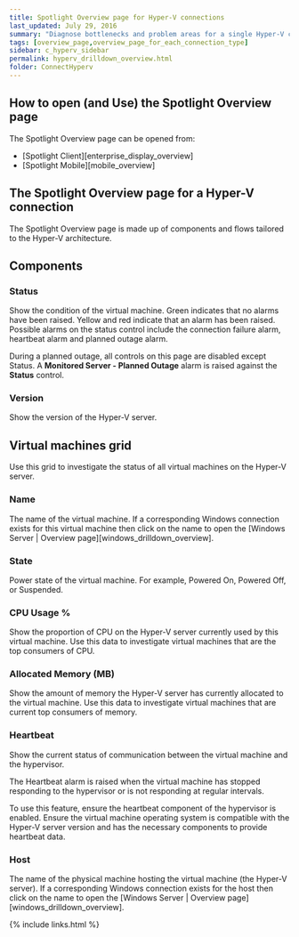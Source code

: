 ```yaml
---
title: Spotlight Overview page for Hyper-V connections
last_updated: July 29, 2016
summary: "Diagnose bottlenecks and problem areas for a single Hyper-V connection."
tags: [overview_page,overview_page_for_each_connection_type]
sidebar: c_hyperv_sidebar
permalink: hyperv_drilldown_overview.html
folder: ConnectHyperv
---
```




## How to open (and Use) the Spotlight Overview page
The Spotlight Overview page can be opened from:
* [Spotlight Client][enterprise_display_overview]
* [Spotlight Mobile][mobile_overview]

## The Spotlight Overview page for a Hyper-V connection
The Spotlight Overview page is made up of components and flows tailored to the Hyper-V architecture.

## Components

### Status

 Show the condition of the virtual machine. Green indicates that no alarms have been raised. Yellow and red indicate that an alarm has been raised. Possible alarms on the status control include the connection failure alarm, heartbeat alarm and planned outage alarm.

During a planned outage, all controls on this page are disabled except Status. A **Monitored Server - Planned Outage** alarm is raised against the **Status** control.

### Version

Show the version of the Hyper-V server.


## Virtual machines grid

Use this grid to investigate the status of all virtual machines on the Hyper-V server.

### Name
 The name of the virtual machine. If a corresponding Windows connection exists for this virtual machine then click on the name to open the [Windows Server \| Overview page][windows_drilldown_overview].

### State
 Power state of the virtual machine. For example, Powered On, Powered Off, or Suspended.

### CPU Usage %
 Show the proportion of CPU on the Hyper-V server currently used by this virtual machine. Use this data to investigate virtual machines that are the top consumers of CPU.

### Allocated Memory (MB)
 Show the amount of memory the Hyper-V server has currently allocated to the virtual machine. Use this data to investigate virtual machines that are current top consumers of memory.

### Heartbeat
 Show the current status of communication between the virtual machine and the hypervisor.

The Heartbeat alarm is raised when the virtual machine has stopped responding to the hypervisor or is not responding at regular intervals.

To use this feature, ensure the heartbeat component of the hypervisor is enabled. Ensure the virtual machine operating system is compatible with the Hyper-V server version and has the necessary components to provide heartbeat data.

### Host
 The name of the physical machine hosting the virtual machine (the Hyper-V server). If a corresponding Windows connection exists for the host then click on the name to open the [Windows Server \| Overview page][windows_drilldown_overview].



{% include links.html %}
